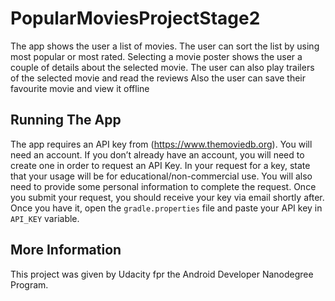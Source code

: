 # PopularMoviesProjectStage2
The app shows the user a list of movies. The user can sort the list by using most popular or most rated.
Selecting a movie poster shows the user a couple of details about the selected movie.
The user can also play trailers of the selected movie and read the reviews
Also the user can save their favourite movie and view it offline

## Running The App
The app requires an API key from (https://www.themoviedb.org). You will need an account.
If you don’t already have an account, you will need to create one in order to request an API Key.
In your request for a key, state that your usage will be for educational/non-commercial use. 
You will also need to provide some personal information to complete the request. 
Once you submit your request, you should receive your key via email shortly after.
Once you have it, open the `gradle.properties` file and paste your API key in `API_KEY` variable.

## More Information
This project was given by Udacity fpr the Android Developer Nanodegree Program.
